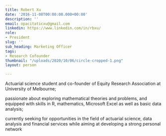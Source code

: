 ```yaml
---
title: Robert Xu
date: '2016-11-08T00:00:00.000+00:00'
description: ''
email: opacitaticxu@gmail.com
linkedin: https://www.linkedin.com/in/rbxu/
role:
- President
slug: ''
sub_heading: Marketing Officer
tags:
- Research Cofounder
thumbnail: "/uploads/2020/10/06/circle-cropped-1.png"
layout: person

---
```

Actuarial science student and co-founder of Equity Research Association at University of Melbourne;

passionate about exploring mathematical theories and problems, and equipped with skills in R, mathematics, Microsoft Excel as well as basic data analysis;

currently seeking for opportunities in the field of actuarial science, data analysis and financial services while aiming at developing a strong personal network
